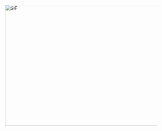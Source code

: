 <img align="right" alt="GIF" src="https://user-images.githubusercontent.com/102032847/160018930-68ffa7a1-1d38-45c5-805e-567382694de6.gif" width="1000" height="400" />
